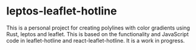 # leptos-leaflet-hotline
This is a personal project for creating polylines with color gradients using Rust, leptos and leaflet. This is based on the functionality and JavaScript code in leaflet-hotline and react-leaflet-hotline.  It is a work in progress.
